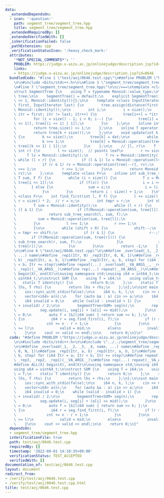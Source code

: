 ```yaml
---
data:
  _extendedDependsOn:
  - icon: ':question:'
    path: segment_tree/segment_tree.hpp
    title: segment_tree/segment_tree.hpp
  _extendedRequiredBy: []
  _extendedVerifiedWith: []
  _isVerificationFailed: false
  _pathExtension: cpp
  _verificationStatusIcon: ':heavy_check_mark:'
  attributes:
    '*NOT_SPECIAL_COMMENTS*': ''
    PROBLEM: https://judge.u-aizu.ac.jp/onlinejudge/description.jsp?id=0646
    links:
    - https://judge.u-aizu.ac.jp/onlinejudge/description.jsp?id=0646
  bundledCode: "#line 1 \"test/aoj/0646.test.cpp\"\n#define PROBLEM \"https://judge.u-aizu.ac.jp/onlinejudge/description.jsp?id=0646\"\
    \n\n#include <bits/stdc++.h>\n\n#line 1 \"segment_tree/segment_tree.hpp\"\n\n\n\
    \n#line 7 \"segment_tree/segment_tree.hpp\"\n\n//===\ntemplate <class Monoid>\n\
    struct SegmentTree {\n    using T = typename Monoid::value_type;\n\n    std::vector<T>\
    \ tree;\n\n    SegmentTree() = default;\n    explicit SegmentTree(int n) : tree(n\
    \ << 1, Monoid::identity()){};\n\n    template <class InputIterator>\n    SegmentTree(InputIterator\
    \ first, InputIterator last) {\n        tree.assign(distance(first, last) << 1,\
    \ Monoid::identity());\n\n        int i;\n        i = size();\n        for (InputIterator\
    \ itr = first; itr != last; itr++) {\n            tree[i++] = *itr;\n        }\n\
    \        for (i = size() - 1; i > 0; i--) {\n            tree[i] = Monoid::operation(tree[(i\
    \ << 1)], tree[(i << 1) | 1]);\n        }\n    };\n\n    inline int size() {\n\
    \        return tree.size() >> 1;\n    };\n\n    inline T operator[](int k) {\n\
    \        return tree[k + size()];\n    };\n\n    void update(int k, const T dat)\
    \ {\n        k += size();\n        tree[k] = dat;\n\n        while (k > 1) {\n\
    \            k >>= 1;\n            tree[k] = Monoid::operation(tree[(k << 1)],\
    \ tree[(k << 1) | 1]);\n        }\n    };\n\n    // [l, r)\n    T fold(int l,\
    \ int r) {\n        l += size();  // points leaf\n        r += size();\n\n   \
    \     T lv = Monoid::identity();\n        T rv = Monoid::identity();\n       \
    \ while (l < r) {\n            if (l & 1) lv = Monoid::operation(lv, tree[l++]);\n\
    \            if (r & 1) rv = Monoid::operation(tree[--r], rv);\n            l\
    \ >>= 1;\n            r >>= 1;\n        }\n\n        return Monoid::operation(lv,\
    \ rv);\n    };\n\n    template <class F>\n    inline int sub_tree_search(int i,\
    \ T sum, F f) {\n        while (i < size()) {\n            T x = Monoid::operation(sum,\
    \ tree[i << 1]);\n            if (f(x)) {\n                i = i << 1;\n     \
    \       } else {\n                sum = x;\n                i = (i << 1) | 1;\n\
    \            }\n        }\n        return i - size() + 1;\n    }\n\n    template\
    \ <class F>\n    int find_first(int l, F f) {\n        l += size();\n        int\
    \ r = size() * 2;  // r = n;\n        int tmpr = r;\n        int shift = 0;\n\n\
    \        T sum = Monoid::identity();\n        while (l < r) {\n            if\
    \ (l & 1) {\n                if (f(Monoid::operation(sum, tree[l]))) {\n     \
    \               return sub_tree_search(l, sum, f);\n                }\n      \
    \          sum = Monoid::operation(sum, tree[l]);\n                l++;\n    \
    \        }\n            l >>= 1;\n            r >>= 1;\n            shift++;\n\
    \        }\n\n        while (shift > 0) {\n            shift--;\n            r\
    \ = tmpr >> shift;\n            if (r & 1) {\n                r--;\n         \
    \       if (f(Monoid::operation(sum, tree[r]))) {\n                    return\
    \ sub_tree_search(r, sum, f);\n                }\n                sum = Monoid::operation(sum,\
    \ tree[r]);\n            }\n        }\n\n        return -1;\n    };\n};\n//===\n\
    \n\n#line 6 \"test/aoj/0646.test.cpp\"\n\n#define _overload(_1, _2, _3, _4, name,\
    \ ...) name\n#define _rep1(Itr, N) _rep3(Itr, 0, N, 1)\n#define _rep2(Itr, a,\
    \ b) _rep3(Itr, a, b, 1)\n#define _rep3(Itr, a, b, step) for (i64 Itr = a; Itr\
    \ < b; Itr += step)\n#define repeat(...) _overload(__VA_ARGS__, _rep3, _rep2,\
    \ _rep1)(__VA_ARGS__)\n#define rep(...) repeat(__VA_ARGS__)\n\n#define ALL(X)\
    \ begin(X), end(X)\n\nusing namespace std;\nusing i64 = int64_t;\nusing u64 =\
    \ uint64_t;\n\nstruct SUM {\n    using T = i64;\n    using value_type = T;\n \
    \   static T identity() {\n        return 0;\n    };\n    static T operation(T\
    \ lhs, T rhs) {\n        return lhs + rhs;\n    };\n};\n\nint main() {\n    cin.tie(nullptr);\n\
    \    ios::sync_with_stdio(false);\n\n    i64 n, k, l;\n    cin >> n >> k >> l;\n\
    \    vector<i64> a(n);\n    for (auto &a : a) cin >> a;\n\n    i64 valid = n;\n\
    \    i64 invalid = 0;\n    while (valid - invalid > 1) {\n        i64 mid = (valid\
    \ + invalid) / 2;\n\n        SegmentTree<SUM> seg(n);\n        rep(i, n) {\n \
    \           seg.update(i, seg[i] + (a[i] <= mid));\n        }\n\n        i64 cnt\
    \ = 0;\n        auto f = [&](i64 sum) { return sum >= k; };\n        rep(i, n)\
    \ {\n            i64 r = seg.find_first(i, f);\n            if (r >= 0) {\n  \
    \              cnt += n - r + 1;\n            }\n        }\n\n        if (cnt\
    \ >= l)\n            valid = mid;\n        else\n            invalid = mid;\n\
    \    }\n\n    cout << valid << endl;\n\n    return 0;\n}\n"
  code: "#define PROBLEM \"https://judge.u-aizu.ac.jp/onlinejudge/description.jsp?id=0646\"\
    \n\n#include <bits/stdc++.h>\n\n#include \"../../segment_tree/segment_tree.hpp\"\
    \n\n#define _overload(_1, _2, _3, _4, name, ...) name\n#define _rep1(Itr, N) _rep3(Itr,\
    \ 0, N, 1)\n#define _rep2(Itr, a, b) _rep3(Itr, a, b, 1)\n#define _rep3(Itr, a,\
    \ b, step) for (i64 Itr = a; Itr < b; Itr += step)\n#define repeat(...) _overload(__VA_ARGS__,\
    \ _rep3, _rep2, _rep1)(__VA_ARGS__)\n#define rep(...) repeat(__VA_ARGS__)\n\n\
    #define ALL(X) begin(X), end(X)\n\nusing namespace std;\nusing i64 = int64_t;\n\
    using u64 = uint64_t;\n\nstruct SUM {\n    using T = i64;\n    using value_type\
    \ = T;\n    static T identity() {\n        return 0;\n    };\n    static T operation(T\
    \ lhs, T rhs) {\n        return lhs + rhs;\n    };\n};\n\nint main() {\n    cin.tie(nullptr);\n\
    \    ios::sync_with_stdio(false);\n\n    i64 n, k, l;\n    cin >> n >> k >> l;\n\
    \    vector<i64> a(n);\n    for (auto &a : a) cin >> a;\n\n    i64 valid = n;\n\
    \    i64 invalid = 0;\n    while (valid - invalid > 1) {\n        i64 mid = (valid\
    \ + invalid) / 2;\n\n        SegmentTree<SUM> seg(n);\n        rep(i, n) {\n \
    \           seg.update(i, seg[i] + (a[i] <= mid));\n        }\n\n        i64 cnt\
    \ = 0;\n        auto f = [&](i64 sum) { return sum >= k; };\n        rep(i, n)\
    \ {\n            i64 r = seg.find_first(i, f);\n            if (r >= 0) {\n  \
    \              cnt += n - r + 1;\n            }\n        }\n\n        if (cnt\
    \ >= l)\n            valid = mid;\n        else\n            invalid = mid;\n\
    \    }\n\n    cout << valid << endl;\n\n    return 0;\n}"
  dependsOn:
  - segment_tree/segment_tree.hpp
  isVerificationFile: true
  path: test/aoj/0646.test.cpp
  requiredBy: []
  timestamp: '2022-09-01 14:18:35+09:00'
  verificationStatus: TEST_ACCEPTED
  verifiedWith: []
documentation_of: test/aoj/0646.test.cpp
layout: document
redirect_from:
- /verify/test/aoj/0646.test.cpp
- /verify/test/aoj/0646.test.cpp.html
title: test/aoj/0646.test.cpp
---
```

